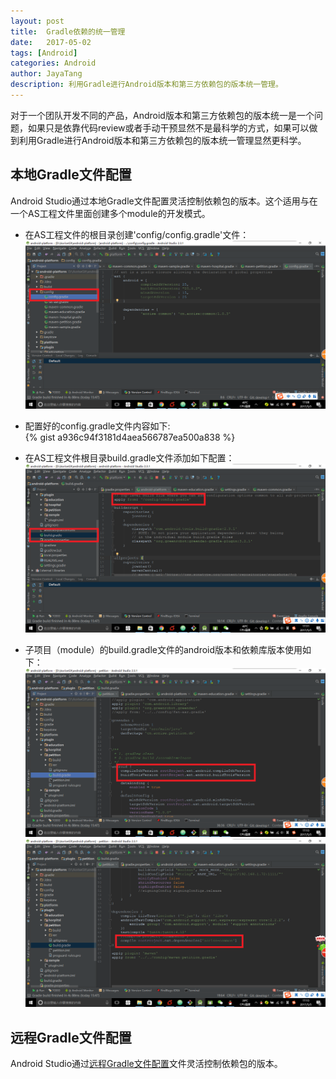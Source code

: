```yaml
---
layout: post  
title:  Gradle依赖的统一管理  
date:   2017-05-02 
tags: [Android]  
categories: Android  
author: JayaTang  
description: 利用Gradle进行Android版本和第三方依赖包的版本统一管理。  
---
```

对于一个团队开发不同的产品，Android版本和第三方依赖包的版本统一是一个问题，如果只是依靠代码review或者手动干预显然不是最科学的方式，如果可以做到利用Gradle进行Android版本和第三方依赖包的版本统一管理显然更科学。

## 本地Gradle文件配置
Android Studio通过本地Gradle文件配置灵活控制依赖包的版本。这个适用与在一个AS工程文件里面创建多个module的开发模式。

- 在AS工程文件的根目录创建'config/config.gradle'文件：  
![config.gradle](/assets/img/gradle-config-01.png)

- 配置好的config.gradle文件内容如下:  
{% gist a936c94f3181d4aea566787ea500a838 %}

- 在AS工程文件根目录build.gradle文件添加如下配置： 
![build.gradle](/assets/img/gradle-config-02.png)

- 子项目（module）的build.gradle文件的android版本和依赖库版本使用如下： 
![android版本](/assets/img/gradle-config-03.png)  
![依赖包版本](/assets/img/gradle-config-04.png)  

## 远程Gradle文件配置
Android Studio通过[远程Gradle文件配置](https://github.com/zmywly8866/ApplyRemoteGradleSample)文件灵活控制依赖包的版本。